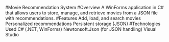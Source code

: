 #Movie Recommendation System
#Overview
A WinForms application in C# that allows users to store, manage, and retrieve movies from a JSON file with recommendations.
#Features
Add, load, and search movies
Personalized recommendations
Persistent storage (JSON)
#Technologies Used
C# (.NET, WinForms)
Newtonsoft.Json (for JSON handling)
Visual Studio

